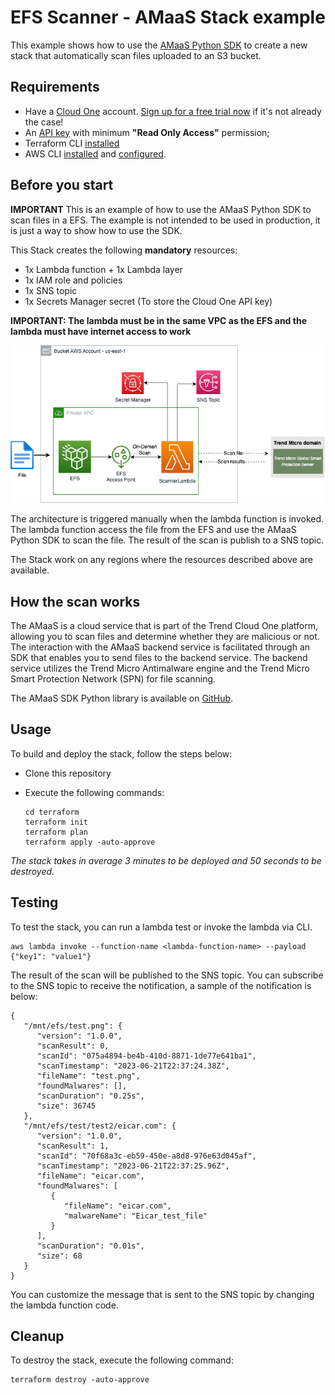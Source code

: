 # EFS Scanner - AMaaS Stack example

This example shows how to use the [AMaaS Python SDK](https://github.com/trendmicro/cloudone-antimalware-python-sdk/) to create a new stack that automatically scan files uploaded to an S3 bucket.

## Requirements

- Have a [Cloud One](https://www.trendmicro.com/cloudone) account. [Sign up for a free trial now](https://cloudone.trendmicro.com/register) if it's not already the case!
- An [API key](https://cloudone.trendmicro.com/docs/account-and-user-management/c1-api-key/#create-a-new-api-key) with minimum **"Read Only Access"** permission;
- Terraform CLI [installed](https://learn.hashicorp.com/tutorials/terraform/install-cli#install-terraform)
- AWS CLI [installed](https://docs.aws.amazon.com/cli/latest/userguide/getting-started-install.html) and [configured](https://docs.aws.amazon.com/cli/latest/userguide/cli-chap-configure.html).

## Before you start

****IMPORTANT****
This is an example of how to use the AMaaS Python SDK to scan files in a EFS. The example is not intended to be used in production, it is just a way to show how to use the SDK.

This Stack creates the following **mandatory** resources:
- 1x Lambda function + 1x Lambda layer
- 1x IAM role and policies
- 1x SNS topic
- 1x Secrets Manager secret (To store the Cloud One API key)


**IMPORTANT: The lambda must be in the same VPC as the EFS and the lambda must have internet access to work**

![architecture](amaas-efs.png)

The architecture is triggered manually when the lambda function is invoked. The lambda function access the file from the EFS and use the AMaaS Python SDK to scan the file. The result of the scan is publish to a SNS topic.

The Stack work on any regions where the resources described above are available.


## How the scan works

The AMaaS is a cloud service that is part of the Trend Cloud One platform, allowing you to scan files and determine whether they are malicious or not. The interaction with the AMaaS backend service is facilitated through an SDK that enables you to send files to the backend service. The backend service utilizes the Trend Micro Antimalware engine and the Trend Micro Smart Protection Network (SPN) for file scanning.

The AMaaS SDK Python library is available on [GitHub](https://github.com/trendmicro/cloudone-antimalware-python-sdk).

## Usage

To build and deploy the stack, follow the steps below:

- Clone this repository
- Execute the following commands:

    ```
    cd terraform
    terraform init
    terraform plan
    terraform apply -auto-approve
    ```

*The stack takes in average 3 minutes to be deployed and 50 seconds to be destroyed.*

## Testing

To test the stack, you can run a lambda test or invoke the lambda via CLI.
```
aws lambda invoke --function-name <lambda-function-name> --payload {"key1": "value1"}
```

The result of the scan will be published to the SNS topic. You can subscribe to the SNS topic to receive the notification, a sample of the notification is below:

```
{
   "/mnt/efs/test.png": {
      "version": "1.0.0",
      "scanResult": 0,
      "scanId": "075a4894-be4b-410d-8871-1de77e641ba1",
      "scanTimestamp": "2023-06-21T22:37:24.38Z",
      "fileName": "test.png",
      "foundMalwares": [],
      "scanDuration": "0.25s",
      "size": 36745
   },
   "/mnt/efs/test/test2/eicar.com": {
      "version": "1.0.0",
      "scanResult": 1,
      "scanId": "70f68a3c-eb59-450e-a8d8-976e63d045af",
      "scanTimestamp": "2023-06-21T22:37:25.96Z",
      "fileName": "eicar.com",
      "foundMalwares": [
         {
            "fileName": "eicar.com",
            "malwareName": "Eicar_test_file"
         }
      ],
      "scanDuration": "0.01s",
      "size": 68
   }
}
```

You can customize the message that is sent to the SNS topic by changing the lambda function code.

## Cleanup

To destroy the stack, execute the following command:

```
terraform destroy -auto-approve
```
